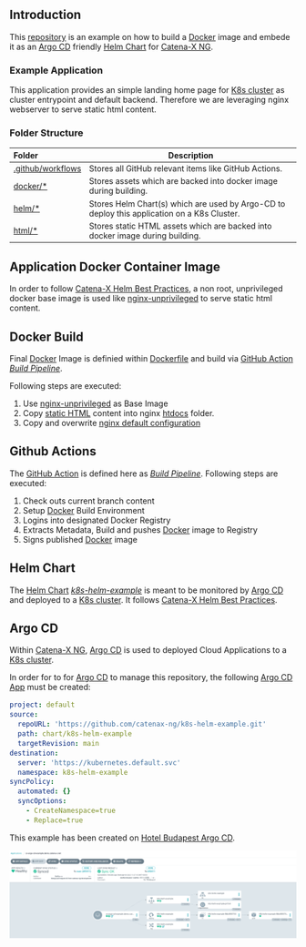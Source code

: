 
## Introduction

This [repository](https://github.com/catenax-ng/k8s-example-argo-cd-project) is an example on how to build a [Docker](https://www.docker.com) image and embede it as an [Argo CD](https://argo-cd.readthedocs.io/en/stable/) friendly [Helm Chart](http://helm.sh/) for [Catena-X NG](https://github.com/catenax-ng).

### Example Application

This application provides an simple landing home page for [K8s cluster](http://kubernetes.io/) as cluster entrypoint and default backend. Therefore we are leveraging nginx webserver to serve static html content.

### Folder Structure

| Folder              | Description                                               |
|:---------------------|----------------------------------------------------|
| [.github/workflows](.github/workflows/) | Stores all GitHub relevant items like GitHub Actions.  |
| [docker/*](docker/)  | Stores assets which are backed into docker image during building. |
| [helm/*](helm/)  | Stores Helm Chart(s) which are used by Argo-CD to deploy this application on a K8s Cluster.  |
| [html/*](html/)  | Stores static HTML assets which are backed into docker image during building. |

## Application Docker Container Image

In order to follow [Catena-X Helm Best Practices](https://catenax-ng.github.io/docs/kubernetes-basics/helm), a non root, unprivileged docker base image is used like  [nginx-unprivileged](https://hub.docker.com/r/nginxinc/nginx-unprivileged) to serve static html content. 

## Docker Build

Final [Docker](https://www.docker.com) Image is definied within [Dockerfile](Dockerfile) and build via [GitHub Action](https://docs.github.com/en/actions) *[Build Pipeline](.github/workflows/main.yml)*.

Following steps are executed:
1. Use [nginx-unprivileged](https://hub.docker.com/r/nginxinc/nginx-unprivileged) as Base Image
2. Copy [static HTML](html/) content into nginx [htdocs](https://www.nginx.com/resources/wiki/start/topics/examples/full/) folder.
3. Copy and overwrite [nginx default configuration](docker/default.conf) 

## Github Actions

The [GitHub Action](https://docs.github.com/en/actions) is defined here as *[Build Pipeline](.github/workflows/main.yml)*.
Following steps are executed:
1. Check outs current branch content
2. Setup [Docker](https://www.docker.com) Build Environment
3. Logins into designated Docker Registry
4. Extracts Metadata, Build and pushes [Docker](https://www.docker.com) image to Registry
5. Signs published [Docker](https://www.docker.com) image


## Helm Chart

The [Helm Chart](http://helm.sh/) *[k8s-helm-example](chart/k8s-helm-example/)* is meant to be monitored by [Argo CD](https://argo-cd.readthedocs.io/en/stable/) and deployed to a [K8s cluster](http://kubernetes.io/).
It follows [Catena-X Helm Best Practices](https://catenax-ng.github.io/docs/kubernetes-basics/helm).

## Argo CD

Within [Catena-X NG](https://github.com/catenax-ng), [Argo CD](https://argo-cd.readthedocs.io/en/stable/) is used to deployed Cloud Applications to a [K8s cluster](http://kubernetes.io/).

In order for to for [Argo CD](https://argo-cd.readthedocs.io/en/stable/) to manage this repository, the following [Argo CD App](https://argo-cd.readthedocs.io/en/stable/operator-manual/declarative-setup/#applications) must be created:

```yaml
project: default
source:
  repoURL: 'https://github.com/catenax-ng/k8s-helm-example.git'
  path: chart/k8s-helm-example
  targetRevision: main
destination:
  server: 'https://kubernetes.default.svc'
  namespace: k8s-helm-example
syncPolicy:
  automated: {}
  syncOptions:
    - CreateNamespace=true
    - Replace=true
```

This example has been created on [Hotel Budapest Argo CD](https://argo.demo.catena-x.net/applications).

![](docs/images/argo-cd-app.png)